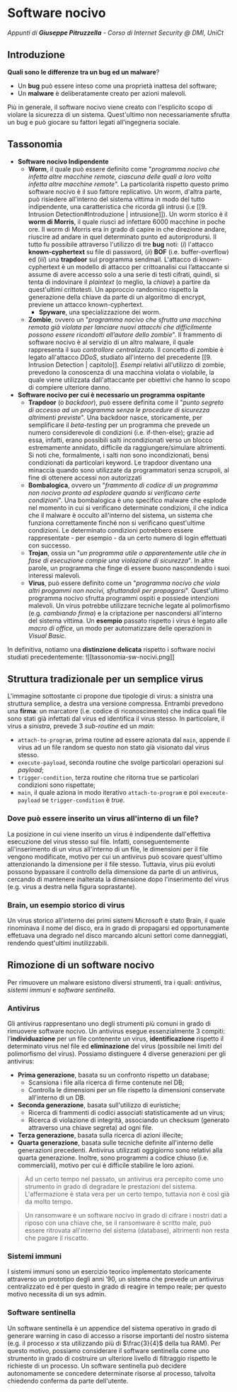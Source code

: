 # Software nocivo
_Appunti di **Giuseppe Pitruzzella** - Corso di Internet Security @ DMI, UniCt_

## Introduzione
**Quali sono le differenze tra un bug ed un malware**?
- Un **bug** può essere inteso come una proprietà inattesa del software;
- Un **malware** è deliberatamente creato per azioni malevoli.

Più in generale, il software nocivo viene creato con l'esplicito scopo di violare la sicurezza di un sistema. Quest'ultimo non necessariamente sfrutta un bug e può giocare su fattori legati all'ingegneria sociale.

## Tassonomia
- **Software nocivo Indipendente**
	- **Worm**, il quale può essere definito come "*programma nocivo che infetta altre macchine remote, ciascuna delle quali a loro volta infetta altre macchine remote*". La particolarità rispetto questo primo software nocivo è il suo fattore replicativo. Un worm, d'altra parte, può risiedere all'interno del sistema vittima in modo del tutto indipendente, una caratteristica che ricorda gli intrusi (i.e [[9. Intrusion Detection#Introduzione | intrusione]]). Un worm storico è il **worm di Morris**, il quale riuscì ad infettare $6000$ macchine in poche ore. Il worm di Morris era in grado di capire in che direzione andare, riuscire ad andare in quel determinato punto ed autoriprodursi. Il tutto fu possibile attraverso l'utilizzo di tre **bug** noti: ($i$) l'attacco **known-cyphertext** su file di password, ($ii$) **BOF** (i.e. buffer-overflow) ed ($iii$) una **trapdoor** sul programma sendmail. L'attacco di known-cyphertext è un modello di attacco per crittoanalisi cui l’attaccante si assume di avere accesso solo a una serie di testi cifrati, quindi, si tenta di indovinare il *plaintext* (o meglio, la *chiave*) a partire da quest'ultimi crittotesti. Un approccio randomico rispetto la generazione della chiave da parte di un algoritmo di encrypt, previene un attacco known-cyphertext.
		- **Spyware**, una specializzazione dei worm.
	- **Zombie**, ovvero un "*programma nocivo che sfrutta una macchina remota già violata per lanciare nuovi attacchi che difficilmente possono essere ricondotti all’autore dello zombie*". Il frammento di software nocivo è al servizio di un altro malware, il quale rappresenta il suo *controllore centralizzato*. Il concetto di zombie è legato all'attacco *DDoS*, studiato all'interno del precedente [[9. Intrusion Detection | capitolo]]. *Esempi* relativi all'utilizzo di zombie, prevedono la conoscenza di una macchina violata o violabile, la quale viene utilizzata dall'attaccante per obiettivi che hanno lo scopo di compiere ulteriore danno.
- **Software nocivo per cui è necessario un programma ospitante**
	- **Trapdoor** (o *backdoor*), può essere definita come il "*punto segreto di accesso ad un programma senza le procedure di sicurezza altrimenti previste*". Una backdoor nasce, storicamente, per semplificare il *beta-testing* per un programma che prevede un numero considerevole di condizioni (i.e. if-then-else); grazie ad essa, infatti, erano possibili salti incondizionati verso un blocco estremamente annidato, difficile da raggiungere/simulare altrimenti. Si noti che, formalmente, i salti non sono incondizionati, bensì condizionati da particolari keyword. Le trapdoor diventano una minaccia quando sono utilizzate da programmatori senza scrupoli, al fine di ottenere accessi non autorizzati
	- **Bombalogica**, ovvero un "*frammento di codice di un programma non nocivo pronto ad esplodere quando si verificano certe condizioni*". Una bombalogica è uno specifico malware che esplode nel momento in cui si verificano determinate condizioni, il che indica che il malware è occulto all'interno del sistema, un sistema che funziona correttamente finché non si verificano quest'ultime condizioni. Le determinato condizioni potrebbero essere rappresentate - per esempio - da un certo numero di login effettuati con successo.
	- **Trojan**, ossia un "*un programma utile o apparentemente utile che in fase di esecuzione compie una violazione di sicurezza*". In altre parole, un programma che finge di essere buono nascondendo i suoi interessi malevoli.
	- **Virus**, può essere definito come un "*programma nocivo che viola altri progammi non nocivi, sfruttandoli per propagarsi*". Quest'ultimo programma nocivo sfrutta programmi ospiti e possiede intenzioni malevoli. Un virus potrebbe utilizzare tecniche legate al polimorfismo (e.g. *cambiando firma*) e la criptazione per nascondersi all'interno del sistema vittima. Un **esempio** passato rispetto i virus è legato alle *macro di office*, un modo per automatizzare delle operazioni in *Visual Basic*.

In definitiva, notiamo una **distinzione delicata** rispetto i software nocivi studiati precedentemente:
![[tassonomia-sw-nocivi.png]]

## Struttura tradizionale per un semplice virus
L'immagine sottostante ci propone due tipologie di virus: a sinistra una struttura semplice, a destra una versione compressa. 
Entrambi prevedono una **firma**: un marcatore (i.e. codice di riconoscimento) che indica quali file sono stati già infettati dal virus ed identifica il virus stesso.
In particolare, il virus a *sinistra*, prevede $3$ *sub-routine* ed un *main*:
- `attach-to-program`, prima routine ad essere azionata dal `main`, appende il virus ad un file random se questo non stato già visionato dal virus stesso.
- `execute-payload`, seconda routine che svolge particolari operazioni sul *payload*;
- `trigger-condition`, terza routine che ritorna true se particolari condizioni sono rispettate;
- `main`, il quale aziona in modo iterativo `attach-to-program` e poi `execeute-payload` se `trigger-condition` è *true*.

### Dove può essere inserito un virus all'interno di un file?
La posizione in cui viene inserito un virus è indipendente dall'effettiva esecuzione del virus stesso sul file. Infatti, conseguentemente all'inserimento di un virus all'interno di un file, le dimensioni per il file vengono modificate, motivo per cui un antivirus può scovare quest'ultimo attenzionando la dimensione per il file stesso. Tuttavia, virus più evoluti possono bypassare il controllo della dimensione da parte di un antivirus, cercando di mantenere inalterata la dimensione dopo l'inserimento del virus (e.g. virus a destra nella figura soprastante).

### Brain, un esempio storico di virus
Un virus storico all'interno dei primi sistemi Microsoft è stato Brain, il quale rinominava il nome del disco, era in grado di propagarsi ed opportunamente effetuava una degrado nel disco marcando alcuni settori come danneggiati, rendendo quest'ultimi inutilizzabili.

## Rimozione di un software nocivo
Per rimuovere un malware esistono diversi strumenti, tra i quali: *antivirus*, *sistemi immuni* e *software sentinella*. 
### Antivirus
Gli antivirus rappresentano uno degli strumenti più comuni in grado di rimuovere software nocivo. Un antivirus esegue essenzialmente $3$ compiti: l'**individuazione** per un file contenente un virus, **identificazione** rispetto il determinato virus nel file ed **eliminazione** del virus (possibile nei limiti del polimorfismo del virus). 
Possiamo distinguere $4$ diverse generazioni per gli antivirus:
- **Prima generazione**, basata su un confronto rispetto un database;
	- Scansiona i file alla ricerca di firme contenute nel DB;
	- Controlla le dimensioni per un file rispetto la dimensioni conservate all'interno di un DB.
- **Seconda generazione**, basata sull'utilizzo di euristiche;
	- Ricerca di frammenti di codici associati statisticamente ad un virus;
	- Ricerca di violazione di integrità, associando un checksum (generato attraverso una chiave segreta) ad ogni file.
- **Terza generazione**, basata sulla ricerca di azioni illecite;
- **Quarta generazione**, basata sulle tecniche definite all'interno delle generazioni precedenti. Antivirus utilizzati oggigiorno sono relativi alla quarta generazione. Inoltre, sono programmi a codice chiuso (i.e. commerciali), motivo per cui è difficile stabilire le loro azioni.

> Ad un certo tempo nel passato, un antivirus era percepito come uno strumento in grado di degradare le prestazioni del sistema. L'affermazione è stata vera per un certo tempo, tuttavia non è così già da molto tempo.

> Un ransomware è un software nocivo in grado di cifrare i nostri dati a riposo con una chiave che, se il ransomware è scritto male, può essere ritrovata all'interno del sistema (database), altrimenti non resta che pagare il riscatto.

### Sistemi immuni
I sistemi immuni sono un esercizio teorico implementato storicamente attraverso un prototipo degli anni $'90$, un sistema che prevede un antivirus centralizzato ed è per questo in grado di reagire in tempo reale; per questo motivo necessita di un sys admin.

### Software sentinella
Un software sentinella è un appendice del sistema operativo in grado di generare warning in caso di accesso a risorse importanti del nostro sistema (e.g. il processo $x$ sta utilizzando più di $\frac{3}{4}$ della tua RAM). Per questo motivo, possiamo considerare il software sentinella come uno strumento in grado di costruire un ulteriore livello di filtraggio rispetto le richieste di un processo. Un software sentinella può decidere autonomamente se concedere determinate risorse al processo, talvolta chiedendo conferma da parte dell'utente.
